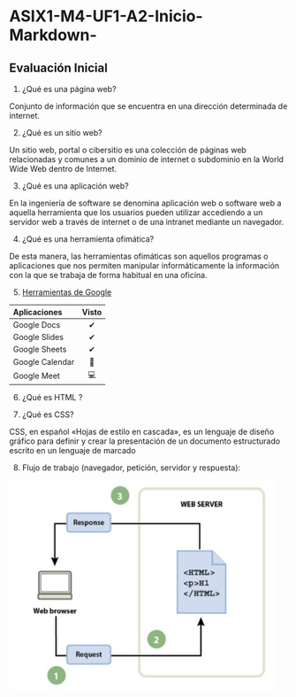 # ASIX1-M4-UF1-A2-Inicio-Markdown-

## Evaluación Inicial 
1. ¿Qué es una página web?

Conjunto de información que se encuentra en una dirección determinada de internet.

2. ¿Qué es un sitio web?

Un sitio web​, portal​ o cibersitio es una colección de páginas web relacionadas y comunes a un dominio de internet o subdominio en la World Wide Web dentro de Internet.​​

3. ¿Qué es una aplicación web?

En la ingeniería de software se denomina aplicación web o software web a aquella herramienta que los usuarios pueden utilizar accediendo a un servidor web a través de internet o de una intranet mediante un navegador.

4. ¿Qué es una herramienta ofimática?

De esta manera, las herramientas ofimáticas son aquellos programas o aplicaciones que nos permiten manipular informáticamente la información con la que se trabaja de forma habitual en una oficina.

5. [Herramientas de Google](https://www.google.com/intl/es-419/chrome/browser-tools/ "Enlace Google")

|**Aplicaciones** |**Visto**|
|:----------------|:-------:|
|Google Docs      |✔|
|Google Slides    |✔|
|Google Sheets    |✔|
|Google Calendar  |📆|
|Google Meet      |💻|

6. ¿Qué es HTML ?

<!DOCTYPE html>
<html lang="en">
<head>
    <meta charset="UTF-8">
    <meta name="viewport" content="width=device-width, initial-scale=1.0">
    <title>Document</title>
</head>
<body>


7. ¿Qué es CSS?

CSS, en español «Hojas de estilo en cascada», es un lenguaje de diseño gráfico para definir y crear la presentación de un documento estructurado escrito en un lenguaje de marcado

8. Flujo de trabajo (navegador, petición, servidor y respuesta):


![Imagen A2](https://github.com/MarcNavarroGomez/ASIX1-M4-UF1-A2-Inicio-Markdown-/blob/main/Foto%20Actividad%202.JPG "Titulo opcional de la imagen")